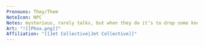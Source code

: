 ```yaml
---
Pronouns: They/Them
NoteIcon: NPC
Notes: mysterious, rarely talks, but when they do it’s to drop some knowledge
Art: "![[Phox.png]]"
Affiliation: "[[Jet Collective|Jet Collective]]"
---
```

